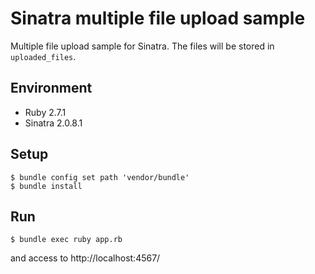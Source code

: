 # Sinatra multiple file upload sample

Multiple file upload sample for Sinatra.
The files will be stored in `uploaded_files`.


## Environment
- Ruby 2.7.1
- Sinatra 2.0.8.1


## Setup
```console
$ bundle config set path 'vendor/bundle'
$ bundle install 
```


## Run
```console
$ bundle exec ruby app.rb
```

and access to http://localhost:4567/

